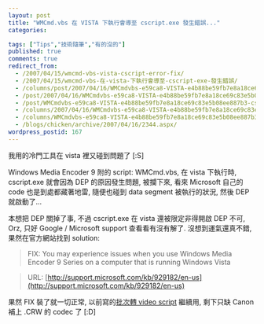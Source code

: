 ```yaml
---
layout: post
title: "WMCmd.vbs 在 VISTA 下執行會導至 cscript.exe 發生錯誤..."
categories:

tags: ["Tips","技術隨筆","有的沒的"]
published: true
comments: true
redirect_from:
  - /2007/04/15/wmcmd-vbs-vista-cscript-error-fix/
  - /2007/04/15/wmcmd-vbs-在-vista-下執行會導至-cscript-exe-發生錯誤/
  - /columns/post/2007/04/16/WMCmdvbs-e59ca8-VISTA-e4b88be59fb7e8a18ce69c83e5b08ee887b3-cscriptexe-e799bce7949fe98cafe8aaa4.aspx/
  - /post/2007/04/16/WMCmdvbs-e59ca8-VISTA-e4b88be59fb7e8a18ce69c83e5b08ee887b3-cscriptexe-e799bce7949fe98cafe8aaa4.aspx/
  - /post/WMCmdvbs-e59ca8-VISTA-e4b88be59fb7e8a18ce69c83e5b08ee887b3-cscriptexe-e799bce7949fe98cafe8aaa4.aspx/
  - /columns/2007/04/16/WMCmdvbs-e59ca8-VISTA-e4b88be59fb7e8a18ce69c83e5b08ee887b3-cscriptexe-e799bce7949fe98cafe8aaa4.aspx/
  - /columns/WMCmdvbs-e59ca8-VISTA-e4b88be59fb7e8a18ce69c83e5b08ee887b3-cscriptexe-e799bce7949fe98cafe8aaa4.aspx/
  - /blogs/chicken/archive/2007/04/16/2344.aspx/
wordpress_postid: 167
---
```


我用的冷門工具在 vista 裡又碰到問題了 [:S]

Windows Media Encoder 9 附的 script: WMCmd.vbs, 在 vista 下執行時, cscript.exe 就會因為 DEP 的原因發生問題, 被攔下來, 看來 Microsoft 自己的 code 也是到處都藏著地雷, 隨便也碰到 data segment 被執行的狀況, 然後 DEP 就啟動了...

本想把 DEP 關掉了事, 不過 cscript.exe 在 vista 還被限定非得開啟 DEP 不可, Orz, 只好 Google / Microsoft support 查看看有沒有解了. 沒想到運氣還真不錯, 果然在官方網站找到 solution:

> FIX: You may experience issues when you use Windows Media Encoder 9 Series on a computer that is running Windows Vista

> URL: [http://support.microsoft.com/kb/929182/en-us](http://support.microsoft.com/kb/929182/en-us)

果然 FIX 裝了就一切正常, 以前寫的[批次轉 video script](/post/e5a4a7e5b7a5e7a88b-60GB-e79a84-DV-avi-e5a393e68890-WMV.aspx) 繼續用, 剩下只缺 Canon 補上 .CRW 的 codec 了 [:D]
